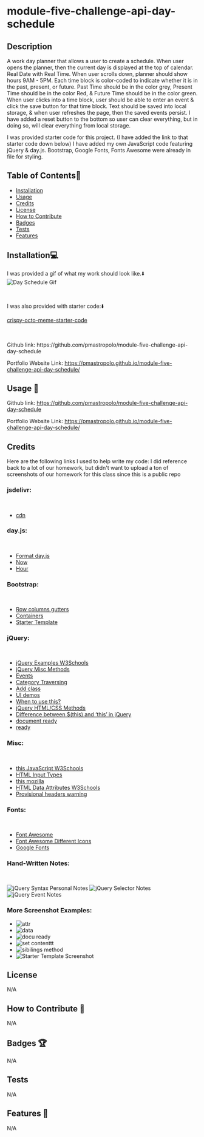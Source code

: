 # module-five-challenge-api-day-schedule


## Description

A work day planner that allows a user to create a schedule. When user opens the planner, then the current day is displayed at the top of calendar. Real Date with Real Time. When user scrolls down, planner should show hours 9AM - 5PM. Each time block is color-coded to indicate whether it is in the past, present, or future. Past Time should be in the color grey, Present Time should be in the color Red, & Future Time should be in the color green. When user clicks into a time block, user should be able to enter an event & click the save button for that time block. Text should be saved into local storage, & when user refreshes the page, then the saved events persist. I have added a reset button to the bottom so user can clear everything, but in doing so, will clear everything from local storage. 

I was provided starter code for this project. (I have added the link to that starter code down below) I have added my own JavaScript code featuring jQuery & day.js. Bootstrap, Google Fonts, Fonts Awesome were already in file for styling. 


## Table of Contents:file_folder:
- [Installation](#installation)
- [Usage](#usage)
- [Credits](#credits)
- [License](#license)
- [How to Contribute](#How-to-Contribute)
- [Badges](#Badges)
- [Tests](#Tests)
- [Features](#Features)

## Installation:computer:

I was provided a gif of what my work should look like.:arrow_down: 
<br>
![Day Schedule Gif](assets/Images/05-third-party-apis-homework-demo.gif)



<br> 

I was also provided with starter code::arrow_down: 
<br>

[crispy-octo-meme-starter-code](https://github.com/coding-boot-camp/crispy-octo-meme/tree/main)



<br>
<br>
Github link: https://github.com/pmastropolo/module-five-challenge-api-day-schedule

Portfolio Website Link: https://pmastropolo.github.io/module-five-challenge-api-day-schedule/

## Usage :open_file_folder:

Github link: https://github.com/pmastropolo/module-five-challenge-api-day-schedule

Portfolio Website Link: https://pmastropolo.github.io/module-five-challenge-api-day-schedule/


## Credits

Here are the following links I used to help write my code: 
I did reference back to a lot of our homework, but didn't want to upload a ton of screenshots of our homework for this class since this is a public repo 

### jsdelivr:
<br>

- [cdn](https://www.jsdelivr.com/)

### day.js:
<br>

- [Format day.js](https://day.js.org/docs/en/display/format)
- [Now](https://day.js.org/docs/en/parse/now)
- [Hour](https://day.js.org/docs/en/get-set/hour)

### Bootstrap:
<br>

- [Row columns gutters](https://getbootstrap.com/docs/5.1/layout/gutters/#row-columns-gutters)
- [Containers](https://getbootstrap.com/docs/5.0/layout/containers/)
- [Starter Template](https://getbootstrap.com/docs/5.1/getting-started/introduction/)


### jQuery:
<br>

- [jQuery Examples W3Schools](https://www.w3schools.com/jquery/jquery_examples.asp)
- [jQuery Misc Methods](https://www.w3schools.com/jquery/jquery_ref_misc.asp)
- [Events](https://api.jquery.com/category/events/)
- [Category Traversing](https://api.jquery.com/category/traversing/)
- [Add class](https://www.w3schools.com/jquery/html_addclass.asp)
- [UI demos](https://jqueryui.com/demos/)
- [When to use this?](https://teamtreehouse.com/community/when-to-use-this-in-jquery)
- [jQuery HTML/CSS Methods](https://www.w3schools.com/jquery/jquery_ref_html.asp)
- [Difference between $(this) and ‘this’ in jQuery](https://www.geeksforgeeks.org/difference-between-this-and-this-in-jquery/#)
- [document ready](http://learn.jquery.com/using-jquery-core/document-ready/)
- [ready](https://api.jquery.com/ready/#ready-handler)



### Misc:
<br>

- [this JavaScript W3Schools](https://www.w3schools.com/js/js_this.asp)
- [HTML Input Types](https://www.w3schools.com/html/html_form_input_types.asp)
- [this mozilla](https://developer.mozilla.org/en-US/docs/Web/JavaScript/Reference/Operators/this)
- [HTML Data Attributes W3Schools](https://www.w3schools.com/tags/att_global_data.asp)
- [Provisional headers warning](https://developer.chrome.com/docs/devtools/network/reference/?utm_source=devtools#provisional-headers)

### Fonts:
<br>

- [Font Awesome](https://fontawesome.com/)
- [Font Awesome Different Icons](https://fontawesome.com/v5/icons/save?f=classic&s=light&sz=lg&pc=%231b9dee)
- [Google Fonts](https://fonts.google.com/)



<!--- Unsure If I Can Add School Notes So Will Comment This Out For Now
[UC Davis Assignments - ACT 1 - jQuery Elements](https://git.bootcampcontent.com/University-of-California---Davis/UCD-VIRT-FSF-PT-06-2023-U-LOLC/-/tree/main/05-Third-Party-APIs/01-Activities/01-Ins_jQuery-Elements)
[UC Davis Assignments - ACT 25 - Object This](https://git.bootcampcontent.com/University-of-California---Davis/UCD-VIRT-FSF-PT-06-2023-U-LOLC/-/blob/main/03-JavaScript/01-Activities/25-Ins_Object-This/script.js)
[]

-->

### Hand-Written Notes:
<br>

![jQuery Syntax Personal Notes](assets/Images/JavaScriptScreenshot/jquerynotespartone.jpg)
![jQuery Selector Notes](assets/Images/JavaScriptScreenshot/jquerynotesselectors.jpg)
![jQuery Event Notes](assets/Images/JavaScriptScreenshot/jqueryeventsnotes.jpg)


### More Screenshot Examples:

- ![attr](https://github.com/pmastropolo/module-five-challenge-api-day-schedule/assets/135174286/8cbfcb02-0f66-4735-bb4a-758b380b836f)
- ![data](https://github.com/pmastropolo/module-five-challenge-api-day-schedule/assets/135174286/bbaaf206-5b35-418b-9a8d-4fa998aeeb19)
- ![docu ready](https://github.com/pmastropolo/module-five-challenge-api-day-schedule/assets/135174286/57e572ff-aa8a-4cd0-b740-4bae5773bbeb)
- ![set contenttt](https://github.com/pmastropolo/module-five-challenge-api-day-schedule/assets/135174286/ffec57b1-78cf-4dff-9852-2e3f06a60675)
- ![sibilings method](https://github.com/pmastropolo/module-five-challenge-api-day-schedule/assets/135174286/040d5192-bd86-40e8-8360-826220a1ed09)
- ![Starter Template Screenshot](<assets/Images/bootstrap starter template.jpeg>)



## License

N/A

## How to Contribute :tada:

N/A

## Badges :trophy:

N/A

## Tests

N/A

## Features :sparkler:

N/A
